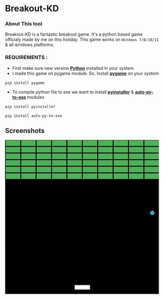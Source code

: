# Breakout-KD

### About This tool

Breakout-KD is a fantastic breakout game. It's a python based game officialy made by me on this holiday. This game works on `Windows 7/8/10/11` & all windows platforms.

### REQUIREMENTS :
- First make sure new version [**Python**](https://www.python.org/) installed in your system
- I made this game on pygame module. So, Install [**pygame**](https://www.pygame.org/news) on your system
```
pip install pygame
```
- To compile python file to exe we want to install [**pyinstaller**](https://www.pyinstaller.org/) & [**auto-py-to-exe**](https://pypi.org/project/auto-py-to-exe/) modules
```
pip install pyinstaller
```
```
pip install auto-py-to-exe
```
## Screenshots
<img src="img/game.png"/>
